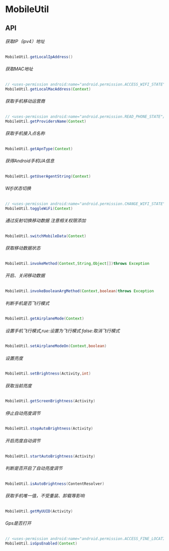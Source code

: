 # MobileUtil
## API

###### 获取IP（ipv4）地址
```JAVA
MobileUtil.getLocalIpAddress()
```
###### 获取MAC地址
```JAVA
// <uses-permission android:name="android.permission.ACCESS_WIFI_STATE" />
MobileUtil.getLocalMacAddress(Context)
```
###### 获取手机移动运营商
```JAVA
// <uses-permission android:name="android.permission.READ_PHONE_STATE"/>
MobileUtil.getProvidersName(Context)
```
######  获取手机接入点名称
```JAVA
MobileUtil.getApnType(Context)
```
######  获得Android手机UA信息
```JAVA
MobileUtil.getUserAgentString(Context)
```
###### Wifi状态切换
```JAVA
// <uses-permission android:name="android.permission.CHANGE_WIFI_STATE" />
MobileUtil.toggleWiFi(Context)
```
######  通过反射切换移动数据 注意相关权限添加
```JAVA
MobileUtil.switchMobileData(Context)
```
###### 获取移动数据状态
```JAVA
MobileUtil.invokeMethod(Context,String,Object[])throws Exception
```
###### 开启、关闭移动数据
```JAVA
MobileUtil.invokeBooleanArgMethod(Context,boolean)throws Exception
```
###### 判断手机是否飞行模式
```JAVA
MobileUtil.getAirplaneMode(Context)
```
###### 设置手机飞行模式,rue:设置为飞行模式 false:取消飞行模式
```JAVA
MobileUtil.setAirplaneModeOn(Context,boolean)
```
###### 设置亮度
```JAVA
MobileUtil.setBrightness(Activity,int)
```
###### 获取当前亮度
```JAVA
MobileUtil.getScreenBrightness(Activity)
```
###### 停止自动亮度调节
```JAVA
MobileUtil.stopAutoBrightness(Activity)
```
###### 开启亮度自动调节
```JAVA
MobileUtil.startAutoBrightness(Activity)
```
###### 判断是否开启了自动亮度调节
```JAVA
MobileUtil.isAutoBrightness(ContentResolver)
```
###### 获取手机唯一值，不受重装、卸载等影响
```JAVA
MobileUtil.getMyUUID(Activity)
```
###### Gps是否打开
```JAVA
// <uses-permission android:name="android.permission.ACCESS_FINE_LOCATION" />
MobileUtil.isGpsEnabled(Context)
```